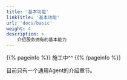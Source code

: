 ```yaml
---
title: '基本功能'
linkTitle: '基本功能'
url: 'docs/basic'
weight: 4
description: >
    介绍服务拥有的基本能力
---
```


{{% pageinfo %}}
施工中^^
{{% /pageinfo %}}

目前只有一个通用Agent的介绍章节。
